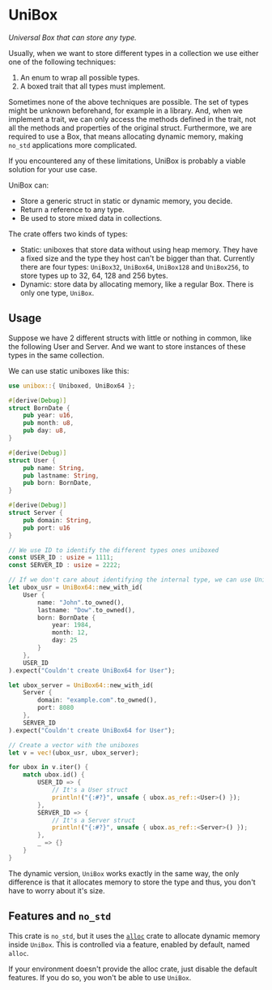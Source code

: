 # UniBox

*Universal Box that can store any type.*

Usually, when we want to store different types in a collection we use either one of the following techniques:

1. An enum to wrap all possible types.
2. A boxed trait that all types must implement.

Sometimes none of the above techniques are possible. The set of types might be unknown beforehand, for example in a library. And, when we implement a trait, we can only access the methods defined in the trait, not all the methods and properties of the original struct. Furthermore, we are required to use a Box, that means allocating dynamic memory, making `no_std` applications more complicated.

If you encountered any of these limitations, UniBox is probably a viable solution for your use case.

UniBox can:

- Store a generic struct in static or dynamic memory, you decide.
- Return a reference to any type.
- Be used to store mixed data in collections.

The crate offers two kinds of types:

- Static: uniboxes that store data without using heap memory. They have a fixed size and the type they host can't be bigger than that. Currently there are four types: `UniBox32`, `UniBox64`, `UniBox128` and `UniBox256`, to store types up to 32, 64, 128 and 256 bytes.
- Dynamic: store data by allocating memory, like a regular Box. There is only one type, `UniBox`.

## Usage

Suppose we have 2 different structs with little or nothing in common, like the following User and Server. And we want to store instances of these types in the same collection.

We can use static uniboxes like this:

```rust
use unibox::{ Uniboxed, UniBox64 };

#[derive(Debug)]
struct BornDate {
    pub year: u16,
    pub month: u8,
    pub day: u8,
}

#[derive(Debug)]
struct User {
    pub name: String,
    pub lastname: String,
    pub born: BornDate,
}

#[derive(Debug)]
struct Server {
    pub domain: String,
    pub port: u16
}

// We use ID to identify the different types ones uniboxed
const USER_ID : usize = 1111;
const SERVER_ID : usize = 2222;

// If we don't care about identifying the internal type, we can use UniBox64::new() instead
let ubox_usr = UniBox64::new_with_id(
    User {
        name: "John".to_owned(),
        lastname: "Dow".to_owned(),
        born: BornDate {
            year: 1984,
            month: 12,
            day: 25
        }
    },
    USER_ID
).expect("Couldn't create UniBox64 for User");

let ubox_server = UniBox64::new_with_id(
    Server {
        domain: "example.com".to_owned(),
        port: 8080
    },
    SERVER_ID
).expect("Couldn't create UniBox64 for User");

// Create a vector with the uniboxes
let v = vec!(ubox_usr, ubox_server);

for ubox in v.iter() {
    match ubox.id() {
        USER_ID => {
            // It's a User struct
            println!("{:#?}", unsafe { ubox.as_ref::<User>() });
        },
        SERVER_ID => {
            // It's a Server struct
            println!("{:#?}", unsafe { ubox.as_ref::<Server>() });
        },
        _ => {}
    }
}
```

The dynamic version, `UniBox` works exactly in the same way, the only difference is that it allocates memory to store the type and thus, you don't have to worry about it's size.

## Features and `no_std`

This crate is `no_std`, but it uses the [`alloc`](https://doc.rust-lang.org/alloc/) crate to allocate dynamic memory inside `UniBox`. This is controlled via a feature, enabled by default, named `alloc`.

If your environment doesn't provide the alloc crate, just disable the default features. If you do so, you won't be able to use `UniBox`.
